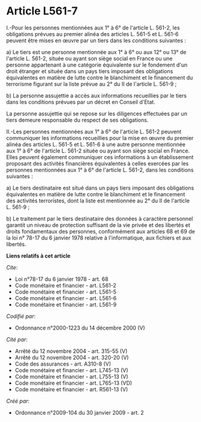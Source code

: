 # Article L561-7

I.-Pour les personnes mentionnées aux 1° à 6° de l'article L. 561-2, les obligations prévues au premier alinéa des articles
L. 561-5 et L. 561-6 peuvent être mises en œuvre par un tiers dans les conditions suivantes : 

a) Le tiers est une personne mentionnée aux 1° à 6° ou aux 12° ou 13° de l'article L. 561-2, située ou ayant son siège social
en France ou une personne appartenant à une catégorie équivalente sur le fondement d'un droit étranger et située dans un pays
tiers imposant des obligations équivalentes en matière de lutte contre le blanchiment et le financement du terrorisme
figurant sur la liste prévue au 2° du II de l'article L. 561-9 ; 

b) La personne assujettie a accès aux informations recueillies par le tiers dans les conditions prévues par un décret en
Conseil d'Etat. 

La personne assujettie qui se repose sur les diligences effectuées par un tiers demeure responsable du respect de ses
obligations. 

II.-Les personnes mentionnées aux 1° à 6° de l'article L. 561-2 peuvent communiquer les informations recueillies pour la mise
en œuvre du premier alinéa des articles L. 561-5 et L. 561-6 à une autre personne mentionnée aux 1° à 6° de l'article L.
561-2 située ou ayant son siège social en France. Elles peuvent également communiquer ces informations à un établissement
proposant des activités financières équivalentes à celles exercées par les personnes mentionnées aux 1° à 6° de l'article L.
561-2, dans les conditions suivantes : 

a) Le tiers destinataire est situé dans un pays tiers imposant des obligations équivalentes en matière de lutte contre le
blanchiment et le financement des activités terroristes, dont la liste est mentionnée au 2° du II de l'article L. 561-9 ; 

b) Le traitement par le tiers destinataire des données à caractère personnel garantit un niveau de protection suffisant de la
vie privée et des libertés et droits fondamentaux des personnes, conformément aux articles 68 et 69 de la loi n° 78-17 du 6
janvier 1978 relative à l'informatique, aux fichiers et aux libertés.

**Liens relatifs à cet article**

_Cite_:

  - Loi n°78-17 du 6 janvier 1978 - art. 68
  - Code monétaire et financier - art. L561-2
  - Code monétaire et financier - art. L561-5
  - Code monétaire et financier - art. L561-6
  - Code monétaire et financier - art. L561-9

_Codifié par_:

  - Ordonnance n°2000-1223 du 14 décembre 2000 (V)

_Cité par_:

  - Arrêté du 12 novembre 2004 - art. 315-55 (V)
  - Arrêté du 12 novembre 2004 - art. 320-20 (V)
  - Code des assurances - art. A310-8 (V)
  - Code monétaire et financier - art. L745-13 (V)
  - Code monétaire et financier - art. L755-13 (V)
  - Code monétaire et financier - art. L765-13 (VD)
  - Code monétaire et financier - art. R561-13 (V)

_Créé par_:

  - Ordonnance n°2009-104 du 30 janvier 2009 - art. 2

